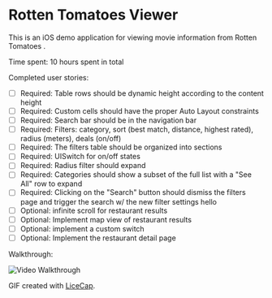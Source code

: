 # Rotten Tomatoes Viewer

This is an iOS demo application for viewing movie information from Rotten Tomatoes .

Time spent: 10 hours spent in total

Completed user stories:

 * [ ] Required: Table rows should be dynamic height according to the content height
 * [ ] Required: Custom cells should have the proper Auto Layout constraints
 * [ ] Required: Search bar should be in the navigation bar 
 * [ ] Required: Filters: category, sort (best match, distance, highest rated), radius (meters), deals (on/off)
 * [ ] Required: The filters table should be organized into sections
 * [ ] Required: UISwitch for on/off states
 * [ ] Required: Radius filter should expand
 * [ ] Required: Categories should show a subset of the full list with a "See All" row to expand
 * [ ] Required: Clicking on the "Search" button should dismiss the filters page and trigger the search w/ the new filter settings hello
 * [ ] Optional: infinite scroll for restaurant results
 * [ ] Optional: Implement map view of restaurant results
 * [ ] Optional: implement a custom switch
 * [ ] Optional: Implement the restaurant detail page 

Walkthrough:

![Video Walkthrough](rotten.tomatoes.gif)

GIF created with [LiceCap](http://www.cockos.com/licecap/).

